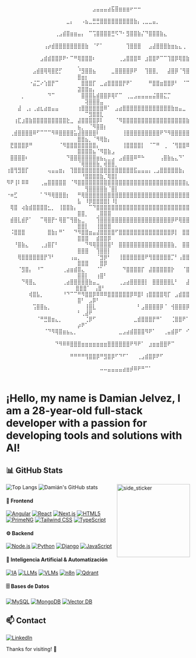 <div align="center">

⠀⠀⠀⠀⠀⠀⠀⠀⠀⠀⠀⠀⠀⠀⠀⠀⠀⠀⠀⠀⠀⠀⠀⣠⣤⣤⣤⣴⣯⣿⣶⣶⣶⠖⠒⠒⠀⠀⠀⠀⠀⠀⠀⠀⠀⠀⠀⠀⠀⠀⠀⠀⠀⠀⠀⠀⠀⠀⠀⠀⠀⠀⠀⠀
    ⠀⠀⠀⠀⠀⠀⠀⠀⠀⠀⠀⠀⠀⠀⠀⠀⣀⡄⠀⠀⠠⣦⣀⣛⣛⣿⣿⣿⣿⣿⣿⣿⣿⣿⣷⡄⢀⣀⣀⣤⡀⠀⠀⠀⠀⠀⠀⠀⠀⠀⠀⠀⠀⠀⠀⠀⠀⠀⠀⠀
    ⠀⠀⠀⠀⠀⠀⠀⠀⠀⠀⠀⠀⠀⢀⣠⣾⣿⣶⣶⣤⡄⠀⠉⢩⣿⣿⣿⣿⣛⠫⠙⠂⣻⣿⣿⣷⡌⠙⣿⣿⣿⣷⣄⠀⠀⠀⠀⠀⠀⠀⠀⠀⠀⠀⠀⠀⠀⠀⠀⠀
    ⠀⠀⠀⠀⠀⠀⠀⠀⠀⠀⢠⡴⣾⣿⣿⣿⣿⣿⣿⣿⣿⣷⠀⠈⠋⠁⠀⠀⠀⠀⠀⠀⢹⣿⣿⣿⠀⠀⣠⣼⣿⣿⣿⣷⣶⣦⣄⢀⠀⠀⠀⠀⠀⠀⠀⠀⠀⠀⠀⠀
    ⠀⠀⠀⠀⠀⠀⠀⠀⠀⣠⣾⣾⣿⣿⡿⠟⠂⠉⠛⢿⣿⣿⣿⠆⠀⠀⠀⠀⠀⠀⢀⣠⣿⣿⣿⠿⠀⣰⣿⣿⠟⠉⠉⢹⣿⡿⢿⣿⣷⡀⠀⠀⠀⠀⠀⠀⠀⠀⠀⠀
    ⠀⠀⠀⠀⠀⠀⠀⣠⣾⣿⢿⢿⣿⣟⡋⠀⠀⠀⠀⠘⣻⣿⣿⣦⠀⠀⠀⠀⣀⣿⣿⣿⣿⡿⠟⠀⠀⢹⣿⣿⡀⠀⠀⣼⣿⡿⠈⢻⣿⣿⣶⡆⠀⠀⠀⠀⠀⠀⠀⠀
    ⠀⠀⠀⠀⠀⠀⠐⣬⣉⠔⢱⣿⡟⠉⠀⠀⠀⠀⠀⠀⣿⣿⣿⡏⠀⣀⣴⣿⣿⣿⣿⡟⠟⠁⠀⠀⠀⠀⠛⣿⣿⣶⣿⣿⡿⠃⠀⠈⠉⣽⣿⣿⣶⡄⠀⠀⠀⠀⠀⠀
    ⠀⠀⠀⠀⡀⠀⠀⠀⠀⠀⠀⠙⠉⠀⠀⠀⠀⠀⠀⠀⣿⣿⣿⣧⣾⣿⣿⡿⢿⠏⠉⠀⢀⣀⣠⣤⣤⣤⣤⣬⣿⣿⣍⡉⠀⠀⠀⠀⠀⠀⢽⣿⣿⣿⣤⠀⠀⠀      
    ⠀⠀⠀⣼⠀⢀⡄⢀⣴⣆⣴⣶⣤⣤⠀⠀⠀⠀⠀⢰⣿⣿⣿⣿⣿⣿⠿⠁⠀⣠⣴⣿⣿⣿⣿⣿⣿⣿⣿⣿⣿⣿⣿⣿⣷⣶⣤⣀⠀⠀⠀⠉⣻⣿⣿⣇⠀⠀⠀⠀
    ⠀⠀⢰⣏⣰⣿⣷⣿⣿⣿⣿⣿⣿⣿⣿⣿⣗⣀⠀⣼⣿⣿⣿⣿⡿⠇⠀⠀⠀⠈⠻⣿⣿⣿⣿⣿⣿⣿⣿⣿⣿⣿⣿⣿⣿⣿⣿⣿⣷⣦⡀⠀⠈⠻⣿⣿⡆⠀⠀⠀
    ⠀⢀⣾⣿⣿⣿⣿⠿⠋⠉⠉⠉⠻⠿⣿⣿⣿⣿⣥⣼⣿⣿⣿⣿⠇⠀⠀⠀⠀⠀⠀⢸⣿⣿⣿⣿⣿⣿⣿⣿⣿⠟⠙⠻⣿⣿⣿⣿⣿⣿⣿⣦⡀⠈⠻⢿⣷⡄⠀⠀
    ⠀⣟⣿⣿⣿⡿⠛⠀⠀⠀⠀⠀⠀⠀⠈⠻⣿⣿⣿⣿⣿⣿⣿⣿⡄⠀⠀⠀⠀⠀⠀⢸⣿⣿⣿⣿⡇⠀⠈⠉⠛⠀⢀⠀⠈⢻⣿⣿⠿⣿⣿⣿⣿⣦⠈⠻⣿⣷⣠⠀
    ⠀⣿⣿⣿⣿⠆⠀⠀⠀⠀⠀⠀⠀⠀⠀⠀⠙⣿⣿⣿⣿⣿⣿⣿⣶⣦⣄⣀⣠⠀⣠⣾⣿⣿⠿⠛⠓⠀⠀⠀⠀⢠⣿⣷⣦⣄⠙⠁⠀⠈⢿⣿⣿⣿⣷⡀⢾⣿⣿⡀
    ⢰⣿⢻⣻⣿⡏⠀⠀⠀⠀⠀⢤⣤⣤⣶⡄⠀⢹⣿⣿⣿⣿⣿⣿⣿⣿⣿⣿⣿⣿⣿⣿⣿⣿⣯⣤⣤⣤⡄⢀⣠⣿⣿⣿⣿⣿⣷⡄⠀⠀⠘⣿⣿⣿⣿⣷⡈⢿⣿⡇
    ⠻⠟⢸⠇⠿⠿⠀⠀⠀⢀⣤⣿⣿⣿⣿⣿⠀⠈⠻⣿⣿⣿⣿⣿⣿⣿⣿⣿⣿⣿⣿⣿⣿⣿⣿⣿⣿⣿⣿⣿⣿⣿⣿⣿⣿⣿⣿⣿⣆⠀⠀⢻⣿⣿⣿⣿⣷⠈⣿⡇
    ⠐⠶⣋⠀⠀⠀⠀⠀⠀⠁⠙⠻⢿⣿⣿⣿⡆⠀⠀⠛⢿⣿⣿⣿⣿⣿⣿⣿⣿⣿⣿⣿⣿⣿⣿⣿⣿⣿⣿⣿⣿⣿⣿⣿⣿⣿⣿⣿⣿⣧⠀⠸⡿⣿⣿⣿⣿⡇⠸⡇
    ⠀⢿⣿⠀⢴⣷⣾⣿⣿⣿⣿⣂⡀⠀⢸⣿⣿⣷⡄⠀⠀⠀⠉⠙⣿⣿⣿⣿⣿⣿⣿⣿⣿⣿⣿⣿⣿⣿⣿⣿⣿⣿⣿⣿⣿⣿⣿⣿⣿⣿⣿⡀⠀⠀⢀⣿⣿⣿⠀⠀
    ⠀⣾⣿⣇⣾⡟⠁⠀⠀⠉⢿⣿⡟⠂⢿⣿⠉⢻⣿⣦⣀⠀⠀⠀⢹⣿⣿⣿⣿⣿⣿⣿⣿⣿⣿⣿⣿⣿⣿⣿⣿⣿⣿⣿⡿⠟⢿⣿⣿⣿⣿⡇⠀⠀⢸⣿⣿⣿⠀⠀
    ⠀⠨⣿⣿⣿⠀⠀⠀⠀⠀⠀⣿⣷⡆⠛⠁⠀⠀⠙⠻⣿⣿⣶⣤⣼⣿⣿⣿⣿⠋⣿⣿⣿⣿⣿⣿⣿⣿⣿⣿⣿⣿⣿⣿⡿⡇⠀⣿⣿⣿⣿⣿⠀⠀⣾⣿⣿⡿⠀⠀                                              
    ⠀⠀⠘⣿⣷⣄⠀⠀⠀⢀⣰⣿⡏⠃⠀⠀⠀⠀⠀⠀⠀⠙⠻⢿⣿⣿⣿⣿⠃⠀⣿⣿⣿⣿⣿⣿⣿⣿⣿⣿⣿⣿⣿⣿⣷⡀⠀⣿⣿⣿⣿⣿⠀⠀⢹⣿⣿⡇⠀⠀
    ⠀⠀⠀⢿⣿⣿⣿⣿⣿⣿⡟⠹⠃⠀⠀⠀⠀⢠⣤⡀⠀⠀⠀⠀⠈⣻⡿⠃⠀⠀⢸⣿⣿⣿⣿⣿⣿⠟⢻⣿⣿⣿⣿⣿⡉⠃⢠⣿⣿⣿⣿⣿⠀⠀⠀⣿⡿⠀⠀⠀
    ⠀⠀⠀⠈⣻⣿⡄⠀⠘⠉⠀⠀⠀⠀⠀⢀⣴⣶⣾⣿⣄⠀⠀⠀⠈⠁⠀⠀⠀⠀⠀⠙⣿⣿⣿⣿⡏⠀⣼⣿⣿⣿⣿⣿⡗⠀⠀⠈⣿⣿⣿⡇⠀⠀⢰⣿⠃⠀⠀⠀
    ⠀⠀⠀⠀⠙⢿⣿⣄⠀⠀⠀⠀⠀⠀⠀⢀⣴⣿⣿⣿⣿⣿⣷⣤⣀⠀⠀⠀⠀⠀⢀⣠⣴⣿⣿⣿⣿⡇⠀⣿⣿⣿⣿⣿⣇⠃⠀⠀⣼⣿⣿⣿⠁⠀⢠⣿⠃⠀⠀⠀⠀
    ⠀⠀⠀⠀⠀⠀⢾⣿⣧⡀⠀⠀⠀⠀⠀⠘⠙⠉⠉⠛⠻⣿⣿⡿⠿⠿⠿⣿⣿⣿⣿⣿⣿⡿⠿⣿⠇⢰⣿⣿⣿⣿⢿⡏⠀⣠⣾⣿⣿⣿⠃⠀⣠⡿⠃⠀⠀⠀⠀⠀
    ⠀⠀⠀⠀⠀⠀⠀⢩⣿⣿⣦⡀⠀⠀⠀⠀⠀⠀⠀⠀⠀⢸⣿⣇⠀⠀⠀⠀⠀⠀⠀⠀⠀⠀⠀⠃⣠⣿⣿⣿⣿⡿⠈⠀⢺⣿⣿⣿⡿⠃⢀⣼⠟⠀⠀⠀⠀⠀⠀⠀
    ⠀⠀⠀⠀⠀⠀⠀⠀⠈⠛⣛⣿⣶⣄⡀⠀⠀⠀⠀⠀⠀⢈⡿⠋⠀⠀⠀⠀⠀⠀⠀⠀⠀⠀⣀⣾⣿⣿⣿⡟⠛⠁⠀⠀⢈⣿⣿⠟⠁⡴⠟⠁⠀⠀⠀⠀⠀⠀⠀⠀
    ⠀⠀⠀⠀⠀⠀⠀⠀⠀⠀⠈⠙⠻⢿⣿⣶⣦⣄⡀⠀⠀⠀⠀⠀⠀⠀⠀⠀⠀⠀⣀⣠⣴⣾⣿⣿⣿⠻⠟⠁⠀⠀⢀⣤⣾⡿⠋⠀⠊⠀⠀⠀⠀⠀⠀⠀⠀⠀⠀⠀
    ⠀⠀⠀⠀⠀⠀⠀⠀⠀⠀⠀⠀⠀⠙⠻⠿⠿⣿⣿⣿⣶⣶⣶⣶⣶⣶⣶⣿⣿⣿⣿⣿⣿⠟⠻⠟⠁⠀⣰⣶⣶⣿⣿⠟⠉⠀⠀⠀⠀⠀⠀⠀⠀⠀⠀⠀⠀⠀⠀⠀
    ⠀⠀⠀⠀⠀⠀⠀⠀⠀⠀⠀⠀⠀⠀⠀⠀⠀⠛⠛⠛⠛⢻⣿⣿⡿⠛⣻⣿⡿⠋⠙⠋⠁⠀⠀⢀⣠⣾⣿⡿⠟⠋⠀⠀⠀⠀⠀⠀⠀⠀⠀⠀⠀⠀⠀⠀⠀⠀⠀⠀
    ⠀⠀⠀⠀⠀⠀⠀⠀⠀⠀⠀⠀⠀⠀⠀⠀⠀⠀⠀⠀⠀⠀⠀⠀⠀⠤⠤⣤⣤⣤⣤⣴⣶⡾⠿⠟⠛⠉⠁⠀⠀⠀⠀⠀⠀⠀⠀⠀⠀⠀⠀⠀⠀⠀⠀⠀⠀⠀⠀⠀

</div>

# ¡Hello, my name is Damian Jelvez, I am a 28-year-old full-stack developer with a passion for developing tools and solutions with AI!



## 📊 GitHub Stats
![Top Langs](https://github-readme-stats.vercel.app/api/top-langs/?username=Damian211997&layout=compact&theme=radical)
<img align="right" width=200px height=200px alt="side_sticker" src="https://media.giphy.com/media/TEnXkcsHrP4YedChhA/giphy.gif" />
![Damián's GitHub stats](https://github-readme-stats.vercel.app/api?username=Damian211997&show_icons=true&theme=radical&hide_border=true)


#### 🎨 Frontend
[![Angular](https://img.shields.io/badge/Angular-DD0031?style=for-the-badge&logo=angular&logoColor=white)](https://angular.io/)
[![React](https://img.shields.io/badge/React-20232A?style=for-the-badge&logo=react&logoColor=61DAFB)](https://reactjs.org/)
[![Next.js](https://img.shields.io/badge/Next.js-000000?style=for-the-badge&logo=next.js&logoColor=white)](https://nextjs.org/)
[![HTML5](https://img.shields.io/badge/HTML5-E34F26?style=for-the-badge&logo=html5&logoColor=white)](https://developer.mozilla.org/en-US/docs/Web/HTML)
[![PrimeNG](https://img.shields.io/badge/PrimeNG-FF6B35?style=for-the-badge&logo=primeng&logoColor=white)](https://primeng.org/)
[![Tailwind CSS](https://img.shields.io/badge/Tailwind_CSS-38B2AC?style=for-the-badge&logo=tailwind-css&logoColor=white)](https://tailwindcss.com/)
[![TypeScript](https://img.shields.io/badge/TypeScript-007ACC?style=for-the-badge&logo=typescript&logoColor=white)](https://www.typescriptlang.org/)

#### ⚙️ Backend
[![Node.js](https://img.shields.io/badge/Node.js-43853D?style=for-the-badge&logo=node.js&logoColor=white)](https://nodejs.org/)
[![Python](https://img.shields.io/badge/Python-3776AB?style=for-the-badge&logo=python&logoColor=white)](https://www.python.org/)
[![Django](https://img.shields.io/badge/Django-092E20?style=for-the-badge&logo=django&logoColor=white)](https://www.djangoproject.com/)
[![JavaScript](https://img.shields.io/badge/JavaScript-F7DF1E?style=for-the-badge&logo=javascript&logoColor=black)](https://developer.mozilla.org/en-US/docs/Web/JavaScript)

#### 🤖 Inteligencia Artificial & Automatización
[![IA](https://img.shields.io/badge/IA-FF6B35?style=for-the-badge&logo=robot&logoColor=white)](https://en.wikipedia.org/wiki/Artificial_intelligence)
[![LLMs](https://img.shields.io/badge/LLMs-FF6B35?style=for-the-badge&logo=huggingface&logoColor=white)](https://huggingface.co/)
[![VLMs](https://img.shields.io/badge/VLMs-FF6B35?style=for-the-badge&logo=huggingface&logoColor=white)](https://huggingface.co/models?pipeline_tag=vision-language-model)
[![n8n](https://img.shields.io/badge/n8n-FF6B35?style=for-the-badge&logo=n8n&logoColor=white)](https://n8n.io/)
[![Qdrant](https://img.shields.io/badge/Qdrant-FF6B35?style=for-the-badge&logo=qdrant&logoColor=white)](https://qdrant.tech/)

#### 🗄️ Bases de Datos
[![MySQL](https://img.shields.io/badge/MySQL-00000F?style=for-the-badge&logo=mysql&logoColor=white)](https://www.mysql.com/)
[![MongoDB](https://img.shields.io/badge/MongoDB-4EA94B?style=for-the-badge&logo=mongodb&logoColor=white)](https://www.mongodb.com/)
[![Vector DB](https://img.shields.io/badge/Vector_DB-FF6B35?style=for-the-badge&logo=vector&logoColor=white)](https://qdrant.tech/)

## 📫 Contact

[![LinkedIn](https://img.shields.io/badge/LinkedIn-0077B5?style=for-the-badge&logo=linkedin&logoColor=white)](https://www.linkedin.com/in/damian-alexander-jelvez-soto-814050266/)

Thanks for visiting! 🚀 
